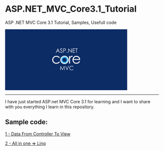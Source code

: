 # ASP.NET_MVC_Core3.1_Tutorial
ASP .NET MVC Core 3.1 Tutorial, Samples, Usefull code

<img width="400"  alt="ASP.NET MVC Core 3.1 Tutorial" align="middle" src="https://github.com/mahmood-ghaem/ASP.NET_MVC_Core3.1_Tutorial/blob/master/asp_repo.png" />
<hr>
I have just started ASP.net MVC Core 3.1 for learning and I want to share with you everything I learn in this repository.


<br>

## Sample code:

[1 - Data From Controller To View](https://github.com/mahmood-ghaem/ASP.NET_MVC_Core3.1_Tutorial/wiki/01-Data-From-Controller-To-View)

[2 - All in one => Linq](https://github.com/mahmood-ghaem/ASP.NET_MVC_Core3.1_Tutorial/wiki/02-All-in-one-Linq)
